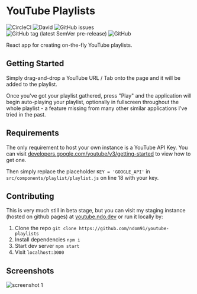 # YouTube Playlists

![CircleCI](https://img.shields.io/circleci/build/github/ndom91/youtube-playlists.svg?style=flat-square)
![David](https://img.shields.io/david/ndom91/youtube-playlists.svg?style=flat-square)
![GitHub issues](https://img.shields.io/github/issues-raw/ndom91/youtube-playlists.svg?style=flat-square)
![GitHub tag (latest SemVer pre-release)](https://img.shields.io/github/tag-pre/ndom91/youtube-playlists.svg?&style=flat-square)
![GitHub](https://img.shields.io/github/license/ndom91/youtube-playlists.svg?style=flat-square)

React app for creating on-the-fly YouTube playlists.

## Getting Started

Simply drag-and-drop a YouTube URL / Tab onto the page and it will be added to the playlist.

Once you've got your playlist gathered, press "Play" and the application will begin auto-playing your playlist, optionally in fullscreen throughout the whole playlist - a feature missing from many other similar applications I've tried in the past.

## Requirements

The only requirement to host your own instance is a YouTube API Key. You can visit [developers.google.com/youtube/v3/getting-started](https://developers.google.com/youtube/v3/getting-started) to view how to get one. 

Then simply replace the placeholder `KEY = 'GOOGLE_API'` in `src/components/playlist/playlist.js` on line 18 with your key.

## Contributing

This is very much still in beta stage, but you can visit my staging instance (hosted on github pages) at [youtube.ndo.dev](https://youtube.ndo.dev) or run it locally by:

1. Clone the repo `git clone https://github.com/ndom91/youtube-playlists`  
2. Install dependencies `npm i`  
3. Start dev server `npm start`  
4. Visit `localhost:3000`

## Screenshots

![screenshot 1](https://imgur.com/e7rd3Rk.png)

